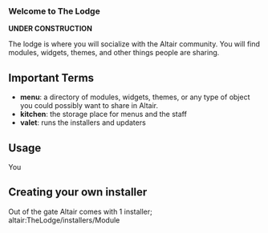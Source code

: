 ### Welcome to The Lodge

**UNDER CONSTRUCTION**

The lodge is where you will socialize with the Altair community. You will find modules, widgets, themes, and other things
people are sharing.

## Important Terms

- **menu**: a directory of modules, widgets, themes, or any type of object you could possibly want to share in Altair.
- **kitchen**: the storage place for menus and the staff
- **valet**: runs the installers and updaters

## Usage
You

## Creating your own installer

Out of the gate Altair comes with 1 installer; altair:TheLodge/installers/Module
